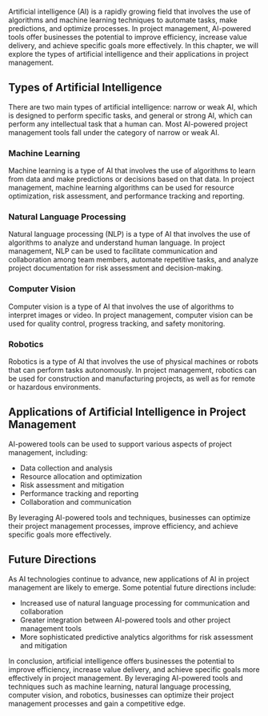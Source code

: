 
Artificial intelligence (AI) is a rapidly growing field that involves the use of algorithms and machine learning techniques to automate tasks, make predictions, and optimize processes. In project management, AI-powered tools offer businesses the potential to improve efficiency, increase value delivery, and achieve specific goals more effectively. In this chapter, we will explore the types of artificial intelligence and their applications in project management.

Types of Artificial Intelligence
--------------------------------

There are two main types of artificial intelligence: narrow or weak AI, which is designed to perform specific tasks, and general or strong AI, which can perform any intellectual task that a human can. Most AI-powered project management tools fall under the category of narrow or weak AI.

### Machine Learning

Machine learning is a type of AI that involves the use of algorithms to learn from data and make predictions or decisions based on that data. In project management, machine learning algorithms can be used for resource optimization, risk assessment, and performance tracking and reporting.

### Natural Language Processing

Natural language processing (NLP) is a type of AI that involves the use of algorithms to analyze and understand human language. In project management, NLP can be used to facilitate communication and collaboration among team members, automate repetitive tasks, and analyze project documentation for risk assessment and decision-making.

### Computer Vision

Computer vision is a type of AI that involves the use of algorithms to interpret images or video. In project management, computer vision can be used for quality control, progress tracking, and safety monitoring.

### Robotics

Robotics is a type of AI that involves the use of physical machines or robots that can perform tasks autonomously. In project management, robotics can be used for construction and manufacturing projects, as well as for remote or hazardous environments.

Applications of Artificial Intelligence in Project Management
-------------------------------------------------------------

AI-powered tools can be used to support various aspects of project management, including:

* Data collection and analysis
* Resource allocation and optimization
* Risk assessment and mitigation
* Performance tracking and reporting
* Collaboration and communication

By leveraging AI-powered tools and techniques, businesses can optimize their project management processes, improve efficiency, and achieve specific goals more effectively.

Future Directions
-----------------

As AI technologies continue to advance, new applications of AI in project management are likely to emerge. Some potential future directions include:

* Increased use of natural language processing for communication and collaboration
* Greater integration between AI-powered tools and other project management tools
* More sophisticated predictive analytics algorithms for risk assessment and mitigation

In conclusion, artificial intelligence offers businesses the potential to improve efficiency, increase value delivery, and achieve specific goals more effectively in project management. By leveraging AI-powered tools and techniques such as machine learning, natural language processing, computer vision, and robotics, businesses can optimize their project management processes and gain a competitive edge.

